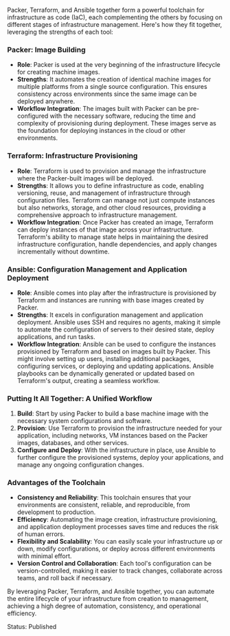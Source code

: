 Packer, Terraform, and Ansible together form a powerful toolchain for infrastructure as code (IaC), each complementing the others by focusing on different stages of infrastructure management. Here's how they fit together, leveraging the strengths of each tool:

### Packer: Image Building
- **Role**: Packer is used at the very beginning of the infrastructure lifecycle for creating machine images.
- **Strengths**: It automates the creation of identical machine images for multiple platforms from a single source configuration. This ensures consistency across environments since the same image can be deployed anywhere. 
- **Workflow Integration**: The images built with Packer can be pre-configured with the necessary software, reducing the time and complexity of provisioning during deployment. These images serve as the foundation for deploying instances in the cloud or other environments.

### Terraform: Infrastructure Provisioning
- **Role**: Terraform is used to provision and manage the infrastructure where the Packer-built images will be deployed.
- **Strengths**: It allows you to define infrastructure as code, enabling versioning, reuse, and management of infrastructure through configuration files. Terraform can manage not just compute instances but also networks, storage, and other cloud resources, providing a comprehensive approach to infrastructure management.
- **Workflow Integration**: Once Packer has created an image, Terraform can deploy instances of that image across your infrastructure. Terraform's ability to manage state helps in maintaining the desired infrastructure configuration, handle dependencies, and apply changes incrementally without downtime.

### Ansible: Configuration Management and Application Deployment
- **Role**: Ansible comes into play after the infrastructure is provisioned by Terraform and instances are running with base images created by Packer.
- **Strengths**: It excels in configuration management and application deployment. Ansible uses SSH and requires no agents, making it simple to automate the configuration of servers to their desired state, deploy applications, and run tasks.
- **Workflow Integration**: Ansible can be used to configure the instances provisioned by Terraform and based on images built by Packer. This might involve setting up users, installing additional packages, configuring services, or deploying and updating applications. Ansible playbooks can be dynamically generated or updated based on Terraform's output, creating a seamless workflow.

### Putting It All Together: A Unified Workflow

1. **Build**: Start by using Packer to build a base machine image with the necessary system configurations and software.
2. **Provision**: Use Terraform to provision the infrastructure needed for your application, including networks, VM instances based on the Packer images, databases, and other services.
3. **Configure and Deploy**: With the infrastructure in place, use Ansible to further configure the provisioned systems, deploy your applications, and manage any ongoing configuration changes.

### Advantages of the Toolchain
- **Consistency and Reliability**: This toolchain ensures that your environments are consistent, reliable, and reproducible, from development to production.
- **Efficiency**: Automating the image creation, infrastructure provisioning, and application deployment processes saves time and reduces the risk of human errors.
- **Flexibility and Scalability**: You can easily scale your infrastructure up or down, modify configurations, or deploy across different environments with minimal effort.
- **Version Control and Collaboration**: Each tool's configuration can be version-controlled, making it easier to track changes, collaborate across teams, and roll back if necessary.

By leveraging Packer, Terraform, and Ansible together, you can automate the entire lifecycle of your infrastructure from creation to management, achieving a high degree of automation, consistency, and operational efficiency.

Status: Published